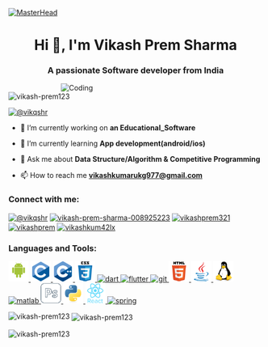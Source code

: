 [![MasterHead](https://storage.googleapis.com/gweb-uniblog-publish-prod/original_images/16320_Android_12_Blog_Header_opt_31x.gif)](https://vikash-prem123.io)
<h1 align="center">Hi 👋, I'm Vikash Prem Sharma</h1>
<h3 align="center">A passionate Software developer from India</h3>
<img align="right" alt="Coding" width="400" src="https://cdn.dribbble.com/users/2136630/screenshots/4389878/adopti_video_2.gif">

<p align="left"> <img src="https://komarev.com/ghpvc/?username=vikash-prem123&label=Profile%20views&color=0e75b6&style=flat" alt="vikash-prem123" /> </p>

<p align="left"> <a href="https://twitter.com/@vikqshr" target="blank"><img src="https://img.shields.io/twitter/follow/@vikqshr?logo=twitter&style=for-the-badge" alt="@vikqshr" /></a> </p>

- 🔭 I’m currently working on **an Educational_Software**

- 🌱 I’m currently learning **App development(android/ios)**

- 💬 Ask me about **Data Structure/Algorithm & Competitive Programming**

- 📫 How to reach me **vikashkumarukg977@gmail.com**

<h3 align="left">Connect with me:</h3>
<p align="left">
<a href="https://twitter.com/@vikqshr" target="blank"><img align="center" src="https://raw.githubusercontent.com/rahuldkjain/github-profile-readme-generator/master/src/images/icons/Social/twitter.svg" alt="@vikqshr" height="30" width="40" /></a>
<a href="https://linkedin.com/in/vikash-prem-sharma-008925223" target="blank"><img align="center" src="https://raw.githubusercontent.com/rahuldkjain/github-profile-readme-generator/master/src/images/icons/Social/linked-in-alt.svg" alt="vikash-prem-sharma-008925223" height="30" width="40" /></a>
<a href="https://www.codechef.com/users/vikashprem321" target="blank"><img align="center" src="https://cdn.jsdelivr.net/npm/simple-icons@3.1.0/icons/codechef.svg" alt="vikashprem321" height="30" width="40" /></a>
<a href="https://www.leetcode.com/vikashprem" target="blank"><img align="center" src="https://raw.githubusercontent.com/rahuldkjain/github-profile-readme-generator/master/src/images/icons/Social/leet-code.svg" alt="vikashprem" height="30" width="40" /></a>
<a href="https://auth.geeksforgeeks.org/user/vikashkum42lx" target="blank"><img align="center" src="https://raw.githubusercontent.com/rahuldkjain/github-profile-readme-generator/master/src/images/icons/Social/geeks-for-geeks.svg" alt="vikashkum42lx" height="30" width="40" /></a>
</p>

<h3 align="left">Languages and Tools:</h3>
<p align="left"> <a href="https://developer.android.com" target="_blank" rel="noreferrer"> <img src="https://raw.githubusercontent.com/devicons/devicon/master/icons/android/android-original-wordmark.svg" alt="android" width="40" height="40"/> </a> <a href="https://www.cprogramming.com/" target="_blank" rel="noreferrer"> <img src="https://raw.githubusercontent.com/devicons/devicon/master/icons/c/c-original.svg" alt="c" width="40" height="40"/> </a> <a href="https://www.w3schools.com/cpp/" target="_blank" rel="noreferrer"> <img src="https://raw.githubusercontent.com/devicons/devicon/master/icons/cplusplus/cplusplus-original.svg" alt="cplusplus" width="40" height="40"/> </a> <a href="https://www.w3schools.com/css/" target="_blank" rel="noreferrer"> <img src="https://raw.githubusercontent.com/devicons/devicon/master/icons/css3/css3-original-wordmark.svg" alt="css3" width="40" height="40"/> </a> <a href="https://dart.dev" target="_blank" rel="noreferrer"> <img src="https://www.vectorlogo.zone/logos/dartlang/dartlang-icon.svg" alt="dart" width="40" height="40"/> </a> <a href="https://flutter.dev" target="_blank" rel="noreferrer"> <img src="https://www.vectorlogo.zone/logos/flutterio/flutterio-icon.svg" alt="flutter" width="40" height="40"/> </a> <a href="https://git-scm.com/" target="_blank" rel="noreferrer"> <img src="https://www.vectorlogo.zone/logos/git-scm/git-scm-icon.svg" alt="git" width="40" height="40"/> </a> <a href="https://www.w3.org/html/" target="_blank" rel="noreferrer"> <img src="https://raw.githubusercontent.com/devicons/devicon/master/icons/html5/html5-original-wordmark.svg" alt="html5" width="40" height="40"/> </a> <a href="https://www.java.com" target="_blank" rel="noreferrer"> <img src="https://raw.githubusercontent.com/devicons/devicon/master/icons/java/java-original.svg" alt="java" width="40" height="40"/> </a> <a href="https://www.linux.org/" target="_blank" rel="noreferrer"> <img src="https://raw.githubusercontent.com/devicons/devicon/master/icons/linux/linux-original.svg" alt="linux" width="40" height="40"/> </a> <a href="https://www.mathworks.com/" target="_blank" rel="noreferrer"> <img src="https://upload.wikimedia.org/wikipedia/commons/2/21/Matlab_Logo.png" alt="matlab" width="40" height="40"/> </a> <a href="https://www.photoshop.com/en" target="_blank" rel="noreferrer"> <img src="https://raw.githubusercontent.com/devicons/devicon/master/icons/photoshop/photoshop-line.svg" alt="photoshop" width="40" height="40"/> </a> <a href="https://www.python.org" target="_blank" rel="noreferrer"> <img src="https://raw.githubusercontent.com/devicons/devicon/master/icons/python/python-original.svg" alt="python" width="40" height="40"/> </a> <a href="https://reactjs.org/" target="_blank" rel="noreferrer"> <img src="https://raw.githubusercontent.com/devicons/devicon/master/icons/react/react-original-wordmark.svg" alt="react" width="40" height="40"/> </a> <a href="https://spring.io/" target="_blank" rel="noreferrer"> <img src="https://www.vectorlogo.zone/logos/springio/springio-icon.svg" alt="spring" width="40" height="40"/> </a> </p>

<p><img align="left" src="https://github-readme-stats.vercel.app/api/top-langs?username=vikashSprem&show_icons=true&locale=en&layout=compact" alt="vikash-prem123" /></p>

<p>&nbsp;<img align="center" src="https://github-readme-stats.vercel.app/api?username=vikash-prem123&show_icons=true&locale=en" alt="vikash-prem123" /></p>

<p><img align="center" src="https://github-readme-streak-stats.herokuapp.com/?user=vikash-prem123&" alt="vikash-prem123" /></p>
